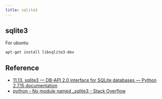 ```yaml
---
title: sqlite3
---
```


## sqlite3

For ubuntu

```
apt-get install libsqlite3-dev
```

## Reference
* [11\.13\. sqlite3 — DB\-API 2\.0 interface for SQLite databases — Python 2\.7\.15 documentation](https://docs.python.org/2/library/sqlite3.html)
* [python \- No module named \_sqlite3 \- Stack Overflow](https://stackoverflow.com/questions/1210664/no-module-named-sqlite3)
